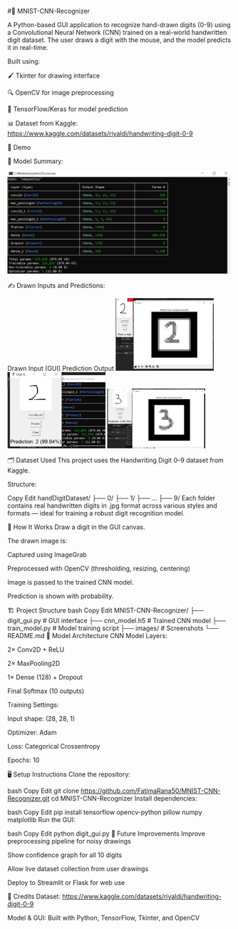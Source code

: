 #🧠 MNIST-CNN-Recognizer

A Python-based GUI application to recognize hand-drawn digits (0-9) using a Convolutional Neural Network (CNN) trained on a real-world handwritten digit dataset. The user draws a digit with the mouse, and the model predicts it in real-time.

Built using:

🖌️ Tkinter for drawing interface

🔍 OpenCV for image preprocessing

🤖 TensorFlow/Keras for model prediction

📊 Dataset from Kaggle: https://www.kaggle.com/datasets/riyaldi/handwriting-digit-0-9

📸 Demo


🧮 Model Summary:

<img src="images/Capture5.PNG" alt="Model Summary" width="500"/>


✍️ Drawn Inputs and Predictions:

Drawn Input (GUI)	Prediction Output
<img src="images/Capture6.PNG" width="220"/>	
<img src="images/Capture7.PNG" width="220"/>
<img src="images/Capture9.PNG" width="220"/>

🗂️ Dataset Used
This project uses the Handwriting Digit 0–9 dataset from Kaggle.

Structure:

Copy
Edit
handDigitDataset/
├── 0/
├── 1/
├── ...
├── 9/
Each folder contains real handwritten digits in .jpg format across various styles and formats — ideal for training a robust digit recognition model.

🚀 How It Works
Draw a digit in the GUI canvas.

The drawn image is:

Captured using ImageGrab

Preprocessed with OpenCV (thresholding, resizing, centering)

Image is passed to the trained CNN model.

Prediction is shown with probability.

🏗️ Project Structure
bash
Copy
Edit
MNIST-CNN-Recognizer/
├── digit_gui.py           # GUI interface
├── cnn_model.h5           # Trained CNN model
├── train_model.py         # Model training script
├── images/                # Screenshots
└── README.md
🧠 Model Architecture
CNN Model Layers:

2× Conv2D + ReLU

2× MaxPooling2D

1× Dense (128) + Dropout

Final Softmax (10 outputs)

Training Settings:

Input shape: (28, 28, 1)

Optimizer: Adam

Loss: Categorical Crossentropy

Epochs: 10

🖥️ Setup Instructions
Clone the repository:

bash
Copy
Edit
git clone https://github.com/FatimaRana50/MNIST-CNN-Recognizer.git
cd MNIST-CNN-Recognizer
Install dependencies:

bash
Copy
Edit
pip install tensorflow opencv-python pillow numpy matplotlib
Run the GUI:

bash
Copy
Edit
python digit_gui.py
📌 Future Improvements
Improve preprocessing pipeline for noisy drawings

Show confidence graph for all 10 digits

Allow live dataset collection from user drawings

Deploy to Streamlit or Flask for web use

🙌 Credits
Dataset: https://www.kaggle.com/datasets/riyaldi/handwriting-digit-0-9

Model & GUI: Built with Python, TensorFlow, Tkinter, and OpenCV



